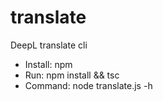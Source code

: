 # translate
DeepL translate cli

* Install: npm
* Run: npm install && tsc
* Command: node translate.js -h
